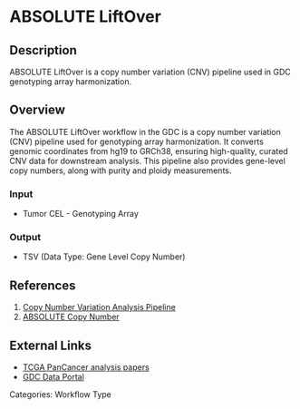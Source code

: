 # ABSOLUTE LiftOver

## Description ##

ABSOLUTE LiftOver is a copy number variation (CNV) pipeline used in GDC genotyping array harmonization.

## Overview ##

The ABSOLUTE LiftOver workflow in the GDC is a copy number variation (CNV) pipeline used for genotyping array harmonization. It converts genomic coordinates from hg19 to GRCh38, ensuring high-quality, curated CNV data for downstream analysis. This pipeline also provides gene-level copy numbers, along with purity and ploidy measurements.


### Input

* Tumor CEL - Genotyping Array

### Output

* TSV (Data Type: Gene Level Copy Number)

## References ##

1. [Copy Number Variation Analysis Pipeline](/Data/Bioinformatics_Pipelines/CNV_Pipeline/)
1. [ABSOLUTE Copy Number](/Data/Bioinformatics_Pipelines/CNV_Pipeline/#absolute-copy-number)

## External Links ##

* [TCGA PanCancer analysis papers](https://doi.org/10.1016/j.ccell.2018.03.007)
* [GDC Data Portal](https://portal.gdc.cancer.gov)

Categories: Workflow Type